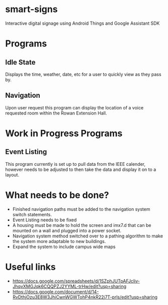 # smart-signs
Interactive digital signage using Android Things and Google Assistant SDK

# Programs
## Idle State
Displays the time, weather, date, etc for a user to quickly view as they pass by.
## Navigation
Upon user request this program can display the location of a voice requested room within the Rowan Extension Hall.

# Work in Progress Programs
## Event Listing
This program currently is set up to pull data from the IEEE calender, however needs to be adjusted to then take the data and display it on to a layout.

# What needs to be done?
- Finished navigation paths must be added to the navigation system switch statements.
- Event Listing needs to be fixed
- A housing must be made to hold the screen and imx7.d that can be mounted on a wall and plugged into a power socket.
- Navigation system method switched over to a pathing algorithm to make the system more adaptable to new buildings.
- Expand the system to include campus wide maps

# Useful links
- https://docs.google.com/spreadsheets/d/1SZphJUTpAFJcliv-JhqvXMGJqk6CQQPZJ2YYML-trHw/edit?usp=sharing
- https://docs.google.com/document/d/14-RvDthjOzu3E8W3JhiCwnWGWTohP4nkR22j7T-prls/edit?usp=sharing

